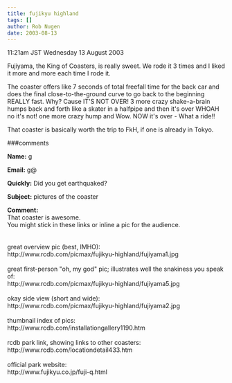 ```yaml
---
title: fujikyu highland
tags: []
author: Rob Nugen
date: 2003-08-13
---
```


<p class=date>11:21am JST Wednesday 13 August 2003</p>

<p>Fujiyama, the King of Coasters, is really sweet.  We rode it 3
times and I liked it more and more each time I rode it.</p>

<p>The coaster offers like  7 seconds of total freefall time for the
back car and does the final close-to-the-ground curve to go back to
the beginning REALLY fast. Why? Cause IT'S NOT OVER!   3 more crazy
shake-a-brain humps back and forth like a skater in a halfpipe and
then it's over WHOAH no it's not!  one more crazy hump and Wow.  NOW
it's over - What a ride!!</p>

<p>That coaster is basically worth the trip to FkH, if one is already
in Tokyo.</p>

###comments

<p><b>Name:</b> g

<p><b>Email:</b> g@

<p><b>Quickly:</b> Did you get earthquaked?

<p><b>Subject:</b> pictures of the coaster

<p><b>Comment:</b>
<br>That coaster is awesome.  <br>
You might stick in these links or inline a pic for the audience.  <br>
<br>
<br>
great overview pic (best, IMHO):<br>
http://www.rcdb.com/picmax/fujikyu-highland/fujiyama1.jpg<br>
<br>
great first-person "oh, my god" pic; illustrates well the snakiness you speak of: <br>
http://www.rcdb.com/picmax/fujikyu-highland/fujiyama5.jpg<br>
<br>
okay side view (short and wide): <br>
http://www.rcdb.com/picmax/fujikyu-highland/fujiyama2.jpg<br>
<br>
thumbnail index of pics:<br>
http://www.rcdb.com/installationgallery1190.htm<br>
<br>
rcdb park link, showing links to other coasters:<br>
http://www.rcdb.com/locationdetail433.htm<br>
<br>
official park website:<br>
http://www.fujikyu.co.jp/fuji-q.html<br>


